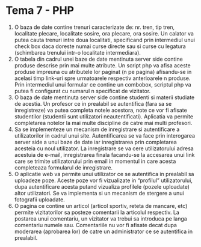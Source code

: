 # <b>Tema 7 - PHP</b>

<ol>
<li>
O baza de date contine trenuri caracterizate de: nr. tren, tip tren, localitate plecare, localitate sosire, ora plecare, ora sosire. Un calator va putea cauta trenuri intre doua localitati, specificand prin intermediul unui check box daca doreste numai curse directe sau si curse cu legatura (schimbarea trenului intr-o localitate intermediara).
</li>
<li>
O tabela din cadrul unei baze de date mentinuta server side contine produse descrise prin mai multe atribute. Un script php va afisa aceste produse impreuna cu atributele lor paginat (n pe pagina) afisandu-se in acelasi timp link-uri spre urmatoarele respectiv anterioarele n produse. Prin intermediul unui formular ce contine un combobox, scriptul php va putea fi configurat cu numarul n specificat de vizitator.
</li>
<li>
O baza de date mentinuta server side contine studenti si materii studiate de acestia. Un profesor ce in prealabil se autentifica (fara sa se inregistreze) va putea completa notele acestora, note ce vor fi afisate studentilor (studentii sunt utilizatori neautentificati). Aplicatia va permite completarea notelor la mai multe discipline de catre mai multi profesori.
</li>
<li>
Sa se implementeze un mecanism de inregistrare si autentificare a utilizatorilor in cadrul unui site. Autentificarea se va face prin interogarea server side a unui baze de date iar inregistrarea prin completarea acesteia cu noul utilizator. La inregistrare se va cere utilizatorului adresa acestuia de e-mail, inregistrarea finala facandu-se la accesarea unui link care se trimite utilizatorului prin email in momentul in care acesta completeaza formularul de inregistrare.
</li>
<li>
O aplicatie web va permite unui utilizator ce se autentifica in prealabil sa uploadeze poze. Aceste poze vor fi vizualizate in “profilul” utilizatorului, dupa autentificare acesta putand vizualiza profilele (pozele uploadate) altor utilizatori. Se va implementa si un mecanism de stergere a unui fotografii uploadate.
</li>
<li>
O pagina ce contine un articol (articol sportiv, reteta de mancare, etc) permite vizitatorilor sa posteze comentarii la articolul respectiv. La postarea unui comentariu, un vizitator va trebui sa introduca pe langa comentariu numele sau. Comentariile nu vor fi afisate decat dupa moderarea (aprobarea lor) de catre un administrator ce se autentifica in prealabil.
</li>
</ol>